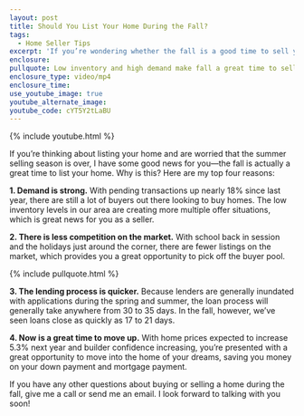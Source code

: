 ```yaml
---
layout: post
title: Should You List Your Home During the Fall?
tags:
  - Home Seller Tips
excerpt: 'If you’re wondering whether the fall is a good time to sell your home, I have some good news for you. Here are four reasons why fall is still a great time to sell.'
enclosure:
pullquote: Low inventory and high demand make fall a great time to sell.
enclosure_type: video/mp4
enclosure_time:
use_youtube_image: true
youtube_alternate_image:
youtube_code: cYT5Y2tLaBU
---
```



{% include youtube.html %}

If you’re thinking about listing your home and are worried that the summer selling season is over, I have some good news for you—the fall is actually a great time to list your home. Why is this? Here are my top four reasons:

**1. Demand is strong.** With pending transactions up nearly 18% since last year, there are still a lot of buyers out there looking to buy homes. The low inventory levels in our area are creating more multiple offer situations, which is great news for you as a seller.

**2. There is less competition on the market.** With school back in session and the holidays just around the corner, there are fewer listings on the market, which provides you a great opportunity to pick off the buyer pool.

{% include pullquote.html %}

**3. The lending process is quicker.** Because lenders are generally inundated with applications during the spring and summer, the loan process will generally take anywhere from 30 to 35 days. In the fall, however, we’ve seen loans close as quickly as 17 to 21 days.

**4. Now is a great time to move up.** With home prices expected to increase 5.3% next year and builder confidence increasing, you’re presented with a great opportunity to move into the home of your dreams, saving you money on your down payment and mortgage payment.

If you have any other questions about buying or selling a home during the fall, give me a call or send me an email. I look forward to talking with you soon!